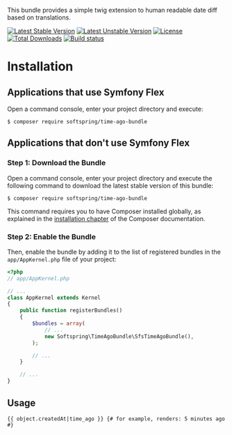 This bundle provides a simple twig extension to human readable date diff based on translations.

[![Latest Stable Version](https://poser.pugx.org/softspring/time-ago-bundle/v/stable.svg)](https://packagist.org/packages/softspring/time-ago-bundle)
[![Latest Unstable Version](https://poser.pugx.org/softspring/time-ago-bundle/v/unstable.svg)](https://packagist.org/packages/softspring/time-ago-bundle)
[![License](https://poser.pugx.org/softspring/time-ago-bundle/license.svg)](https://packagist.org/packages/softspring/time-ago-bundle)
[![Total Downloads](https://poser.pugx.org/softspring/time-ago-bundle/downloads)](https://packagist.org/packages/softspring/time-ago-bundle)
[![Build status](https://travis-ci.com/softspring/time-ago-bundle.svg?branch=master)](https://app.travis-ci.com/github/softspring/time-ago-bundle)

# Installation

## Applications that use Symfony Flex

Open a command console, enter your project directory and execute:

```console
$ composer require softspring/time-ago-bundle
```

## Applications that don't use Symfony Flex

### Step 1: Download the Bundle

Open a command console, enter your project directory and execute the
following command to download the latest stable version of this bundle:

```console
$ composer require softspring/time-ago-bundle
```

This command requires you to have Composer installed globally, as explained
in the [installation chapter](https://getcomposer.org/doc/00-intro.md)
of the Composer documentation.

### Step 2: Enable the Bundle

Then, enable the bundle by adding it to the list of registered bundles
in the `app/AppKernel.php` file of your project:

```php
<?php
// app/AppKernel.php

// ...
class AppKernel extends Kernel
{
    public function registerBundles()
    {
        $bundles = array(
            // ...
            new Softspring\TimeAgoBundle\SfsTimeAgoBundle(),
        );

        // ...
    }

    // ...
}
```

## Usage

```twig
{{ object.createdAt|time_ago }} {# for example, renders: 5 minutes ago #}
```

